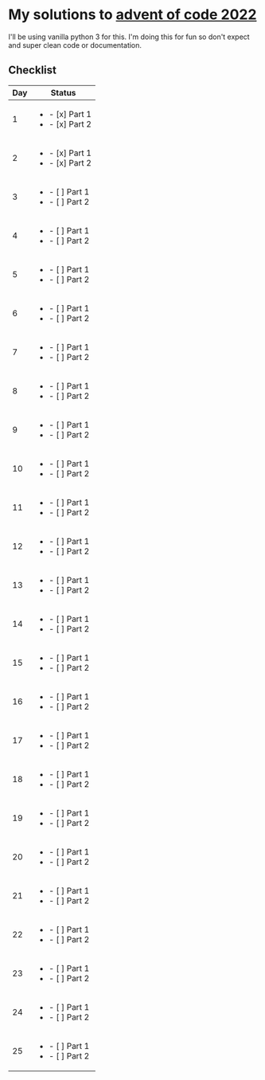 # My solutions to [advent of code 2022](https://adventofcode.com/2022)

I'll be using vanilla python 3 for this. I'm doing this for fun so don't expect and super clean code or documentation.

## Checklist
| Day | Status |
| --- | --- |
| 1  | <ul><li>- [x] Part 1 </li><li>- [x] Part 2</li></ul> |
| 2  | <ul><li>- [x] Part 1 </li><li>- [x] Part 2</li></ul> |
| 3  | <ul><li>- [ ] Part 1 </li><li>- [ ] Part 2</li></ul> |
| 4  | <ul><li>- [ ] Part 1 </li><li>- [ ] Part 2</li></ul> |
| 5  | <ul><li>- [ ] Part 1 </li><li>- [ ] Part 2</li></ul> |
| 6  | <ul><li>- [ ] Part 1 </li><li>- [ ] Part 2</li></ul> |
| 7  | <ul><li>- [ ] Part 1 </li><li>- [ ] Part 2</li></ul> |
| 8  | <ul><li>- [ ] Part 1 </li><li>- [ ] Part 2</li></ul> |
| 9  | <ul><li>- [ ] Part 1 </li><li>- [ ] Part 2</li></ul> |
| 10 | <ul><li>- [ ] Part 1 </li><li>- [ ] Part 2</li></ul> |
| 11 | <ul><li>- [ ] Part 1 </li><li>- [ ] Part 2</li></ul> |
| 12 | <ul><li>- [ ] Part 1 </li><li>- [ ] Part 2</li></ul> |
| 13 | <ul><li>- [ ] Part 1 </li><li>- [ ] Part 2</li></ul> |
| 14 | <ul><li>- [ ] Part 1 </li><li>- [ ] Part 2</li></ul> |
| 15 | <ul><li>- [ ] Part 1 </li><li>- [ ] Part 2</li></ul> |
| 16 | <ul><li>- [ ] Part 1 </li><li>- [ ] Part 2</li></ul> |
| 17 | <ul><li>- [ ] Part 1 </li><li>- [ ] Part 2</li></ul> |
| 18 | <ul><li>- [ ] Part 1 </li><li>- [ ] Part 2</li></ul> |
| 19 | <ul><li>- [ ] Part 1 </li><li>- [ ] Part 2</li></ul> |
| 20 | <ul><li>- [ ] Part 1 </li><li>- [ ] Part 2</li></ul> |
| 21 | <ul><li>- [ ] Part 1 </li><li>- [ ] Part 2</li></ul> |
| 22 | <ul><li>- [ ] Part 1 </li><li>- [ ] Part 2</li></ul> |
| 23 | <ul><li>- [ ] Part 1 </li><li>- [ ] Part 2</li></ul> |
| 24 | <ul><li>- [ ] Part 1 </li><li>- [ ] Part 2</li></ul> |
| 25 | <ul><li>- [ ] Part 1 </li><li>- [ ] Part 2</li></ul> |

